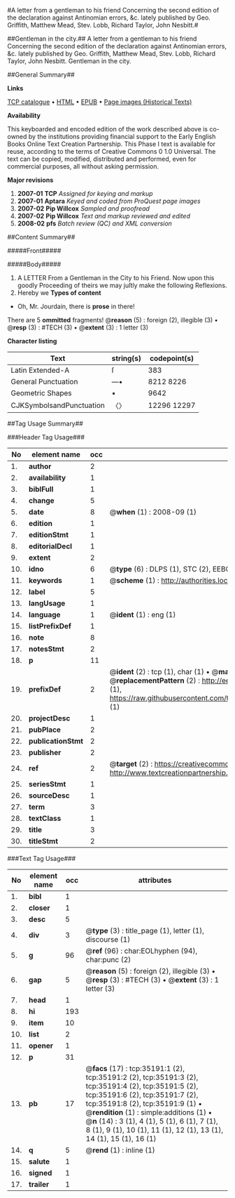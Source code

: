#A letter from a gentleman to his friend Concerning the second edition of the declaration against Antinomian errors, &c. lately published by Geo. Griffith, Matthew Mead, Stev. Lobb, Richard Taylor, John Nesbitt.#

##Gentleman in the city.##
A letter from a gentleman to his friend Concerning the second edition of the declaration against Antinomian errors, &c. lately published by Geo. Griffith, Matthew Mead, Stev. Lobb, Richard Taylor, John Nesbitt.
Gentleman in the city.

##General Summary##

**Links**

[TCP catalogue](http://www.ota.ox.ac.uk/tcp/)  • 
[HTML](http://tei.it.ox.ac.uk/tcp/Texts-HTML/free/A48/A48010.html)  • 
[EPUB](http://tei.it.ox.ac.uk/tcp/Texts-EPUB/free/A48/A48010.epub) • 
[Page images (Historical Texts)](https://data.historicaltexts.jisc.ac.uk/view?pubId=eebo-99830737e&pageId=eebo-99830737e-35191-1)

**Availability**

This keyboarded and encoded edition of the
	       work described above is co-owned by the institutions
	       providing financial support to the Early English Books
	       Online Text Creation Partnership. This Phase I text is
	       available for reuse, according to the terms of Creative
	       Commons 0 1.0 Universal. The text can be copied,
	       modified, distributed and performed, even for
	       commercial purposes, all without asking permission.

**Major revisions**

1. __2007-01__ __TCP__ *Assigned for keying and markup*
1. __2007-01__ __Aptara__ *Keyed and coded from ProQuest page images*
1. __2007-02__ __Pip Willcox__ *Sampled and proofread*
1. __2007-02__ __Pip Willcox__ *Text and markup reviewed and edited*
1. __2008-02__ __pfs__ *Batch review (QC) and XML conversion*

##Content Summary##

#####Front#####

#####Body#####

1. A
LETTER
From a Gentleman in the City to
his Friend.
Now upon this goodly Proceeding of theirs we
may juſtly make the following Reflexions.
1. Hereby we 
**Types of content**

  * Oh, Mr. Jourdain, there is **prose** in there!

There are 5 **ommitted** fragments! 
 @__reason__ (5) : foreign (2), illegible (3)  •  @__resp__ (3) : #TECH (3)  •  @__extent__ (3) : 1 letter (3)

**Character listing**


|Text|string(s)|codepoint(s)|
|---|---|---|
|Latin Extended-A|ſ|383|
|General Punctuation|—•|8212 8226|
|Geometric Shapes|▪|9642|
|CJKSymbolsandPunctuation|〈〉|12296 12297|

##Tag Usage Summary##

###Header Tag Usage###

|No|element name|occ|attributes|
|---|---|---|---|
|1.|__author__|2||
|2.|__availability__|1||
|3.|__biblFull__|1||
|4.|__change__|5||
|5.|__date__|8| @__when__ (1) : 2008-09 (1)|
|6.|__edition__|1||
|7.|__editionStmt__|1||
|8.|__editorialDecl__|1||
|9.|__extent__|2||
|10.|__idno__|6| @__type__ (6) : DLPS (1), STC (2), EEBO-CITATION (1), PROQUEST (1), VID (1)|
|11.|__keywords__|1| @__scheme__ (1) : http://authorities.loc.gov/ (1)|
|12.|__label__|5||
|13.|__langUsage__|1||
|14.|__language__|1| @__ident__ (1) : eng (1)|
|15.|__listPrefixDef__|1||
|16.|__note__|8||
|17.|__notesStmt__|2||
|18.|__p__|11||
|19.|__prefixDef__|2| @__ident__ (2) : tcp (1), char (1)  •  @__matchPattern__ (2) : ([0-9\-]+):([0-9IVX]+) (1), (.+) (1)  •  @__replacementPattern__ (2) : http://eebo.chadwyck.com/downloadtiff?vid=$1&page=$2 (1), https://raw.githubusercontent.com/textcreationpartnership/Texts/master/tcpchars.xml#$1 (1)|
|20.|__projectDesc__|1||
|21.|__pubPlace__|2||
|22.|__publicationStmt__|2||
|23.|__publisher__|2||
|24.|__ref__|2| @__target__ (2) : https://creativecommons.org/publicdomain/zero/1.0/ (1), http://www.textcreationpartnership.org/docs/. (1)|
|25.|__seriesStmt__|1||
|26.|__sourceDesc__|1||
|27.|__term__|3||
|28.|__textClass__|1||
|29.|__title__|3||
|30.|__titleStmt__|2||


###Text Tag Usage###

|No|element name|occ|attributes|
|---|---|---|---|
|1.|__bibl__|1||
|2.|__closer__|1||
|3.|__desc__|5||
|4.|__div__|3| @__type__ (3) : title_page (1), letter (1), discourse (1)|
|5.|__g__|96| @__ref__ (96) : char:EOLhyphen (94), char:punc (2)|
|6.|__gap__|5| @__reason__ (5) : foreign (2), illegible (3)  •  @__resp__ (3) : #TECH (3)  •  @__extent__ (3) : 1 letter (3)|
|7.|__head__|1||
|8.|__hi__|193||
|9.|__item__|10||
|10.|__list__|2||
|11.|__opener__|1||
|12.|__p__|31||
|13.|__pb__|17| @__facs__ (17) : tcp:35191:1 (2), tcp:35191:2 (2), tcp:35191:3 (2), tcp:35191:4 (2), tcp:35191:5 (2), tcp:35191:6 (2), tcp:35191:7 (2), tcp:35191:8 (2), tcp:35191:9 (1)  •  @__rendition__ (1) : simple:additions (1)  •  @__n__ (14) : 3 (1), 4 (1), 5 (1), 6 (1), 7 (1), 8 (1), 9 (1), 10 (1), 11 (1), 12 (1), 13 (1), 14 (1), 15 (1), 16 (1)|
|14.|__q__|5| @__rend__ (1) : inline (1)|
|15.|__salute__|1||
|16.|__signed__|1||
|17.|__trailer__|1||
